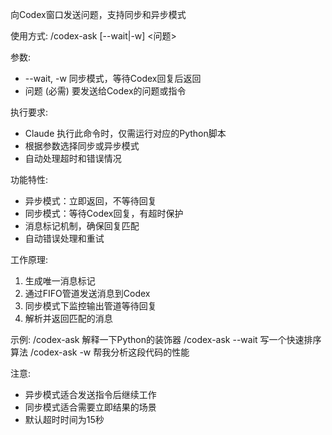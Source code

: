 向Codex窗口发送问题，支持同步和异步模式

使用方式: /codex-ask [--wait|-w] <问题>

参数:
- --wait, -w      同步模式，等待Codex回复后返回
- 问题 (必需)     要发送给Codex的问题或指令

执行要求:
- Claude 执行此命令时，仅需运行对应的Python脚本
- 根据参数选择同步或异步模式
- 自动处理超时和错误情况

功能特性:
- 异步模式：立即返回，不等待回复
- 同步模式：等待Codex回复，有超时保护
- 消息标记机制，确保回复匹配
- 自动错误处理和重试

工作原理:
1. 生成唯一消息标记
2. 通过FIFO管道发送消息到Codex
3. 同步模式下监控输出管道等待回复
4. 解析并返回匹配的消息

示例:
/codex-ask 解释一下Python的装饰器
/codex-ask --wait 写一个快速排序算法
/codex-ask -w 帮我分析这段代码的性能

注意:
- 异步模式适合发送指令后继续工作
- 同步模式适合需要立即结果的场景
- 默认超时时间为15秒